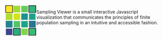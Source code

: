 <img src="docs/logo.png" alt="alt text" width="100" height="100" align="left">

Sampling Viewer is a small interactive Javascript visualization that communicates the principles of finite population
sampling in an intuitive and accessible fashion.

